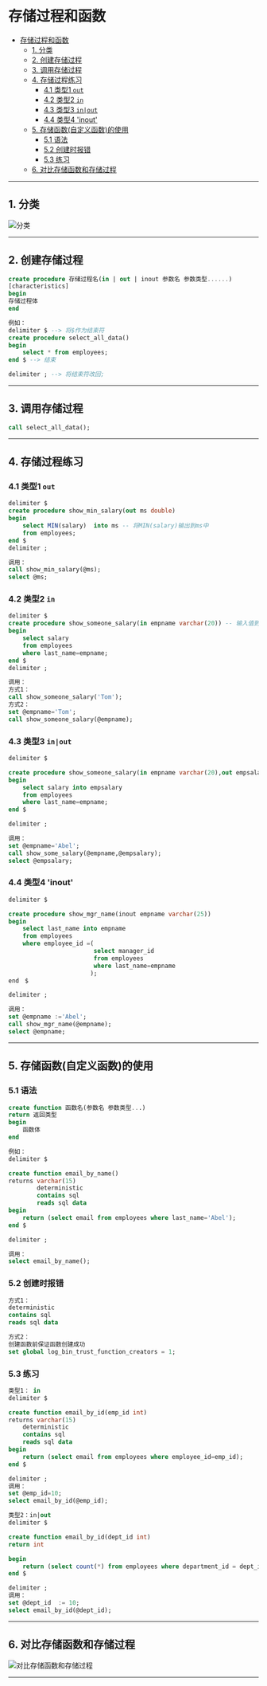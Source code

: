 # 存储过程和函数

- [存储过程和函数](#存储过程和函数)
  - [1. 分类](#1-分类)
  - [2. 创建存储过程](#2-创建存储过程)
  - [3. 调用存储过程](#3-调用存储过程)
  - [4. 存储过程练习](#4-存储过程练习)
    - [4.1 类型1 `out`](#41-类型1-out)
    - [4.2 类型2 `in`](#42-类型2-in)
    - [4.3 类型3 `in|out`](#43-类型3-inout)
    - [4.4 类型4 'inout'](#44-类型4-inout)
  - [5. 存储函数(自定义函数)的使用](#5-存储函数自定义函数的使用)
    - [5.1 语法](#51-语法)
    - [5.2 创建时报错](#52-创建时报错)
    - [5.3 练习](#53-练习)
  - [6. 对比存储函数和存储过程](#6-对比存储函数和存储过程)

---

## 1. 分类

![分类](images/2023-09-02-10-58-23.png)

---

## 2. 创建存储过程

```sql
create procedure 存储过程名(in | out | inout 参数名 参数类型......)
[characteristics]
begin
存储过程体
end
```

```sql
例如：
delimiter $ --> 将$作为结束符
create procedure select_all_data()
begin
    select * from employees;
end $ --> 结束

delimiter ; --> 将结束符改回;
```

---

## 3. 调用存储过程

```sql
call select_all_data();     
```

---

## 4. 存储过程练习

### 4.1 类型1 `out`

```sql
delimiter $
create procedure show_min_salary(out ms double)
begin 
    select MIN(salary)  into ms -- 将MIN(salary)输出到ms中
    from employees;
end $
delimiter ;

调用： 
call show_min_salary(@ms);
select @ms;
```

### 4.2 类型2 `in`

```sql
delimiter $
create procedure show_someone_salary(in empname varchar(20)) -- 输入值到empname中
begin
    select salary 
    from employees
    where last_name=empname; 
end $
delimiter ;

调用：
方式1：
call show_someone_salary('Tom');
方式2：
set @empname='Tom';
call show_someone_salary(@empname);
```

### 4.3 类型3 `in|out`

```sql
delimiter $

create procedure show_someone_salary(in empname varchar(20),out empsalary decimal(10,2))
begin
    select salary into empsalary
    from employees
    where last_name=empname;
end $

delimiter ;

调用：
set @empname='Abel';
call show_some_salary(@empname,@empsalary);
select @empsalary;
```

### 4.4 类型4 'inout'

```sql
delimiter $

create procedure show_mgr_name(inout empname varchar(25))
begin
    select last_name into empname
    from employees
    where employee_id =(
                        select manager_id
                        from employees
                        where last_name=empname
                       );
end　$

delimiter ;

调用：
set @empname :='Abel';
call show_mgr_name(@empname);
select @empname;
```  

---

## 5. 存储函数(自定义函数)的使用

### 5.1 语法

```sql
create function 函数名(参数名 参数类型...)
return 返回类型
begin
    函数体
end

例如：
delimiter $

create function email_by_name()
returns varchar(15)
        deterministic 
        contains sql
        reads sql data
begin
    return (select email from employees where last_name='Abel');
end $

delimiter ;

调用：
select email_by_name();
```

### 5.2 创建时报错

```sql
方式1：
deterministic 
contains sql
reads sql data

方式2：
创建函数前保证函数创建成功
set global log_bin_trust_function_creators = 1;
```

### 5.3 练习

```sql
类型1： in
delimiter $

create function email_by_id(emp_id int)
returns varchar(15)
    deterministic 
    contains sql
    reads sql data
begin
    return (select email from employees where employee_id=emp_id);
end $

delimiter ;
调用：
set @emp_id=10;
select email_by_id(@emp_id);

类型2：in|out
delimiter $

create function email_by_id(dept_id int)
return int

begin 
    return (select count(*) from employees where department_id = dept_id);
end $

delimiter ;
调用：
set @dept_id  := 10;
select email_by_id(@dept_id);
```

---

## 6. 对比存储函数和存储过程

![对比存储函数和存储过程](images/2023-09-02-23-24-55.png)

---
